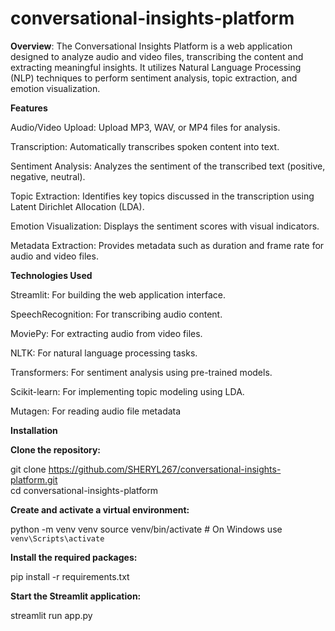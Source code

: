 # conversational-insights-platform

**Overview**:
The Conversational Insights Platform is a web application designed to analyze audio and video files, transcribing the content and extracting meaningful insights. It utilizes Natural Language Processing (NLP) techniques to perform sentiment analysis, topic extraction, and emotion visualization.

**Features**

Audio/Video Upload: Upload MP3, WAV, or MP4 files for analysis.

Transcription: Automatically transcribes spoken content into text.

Sentiment Analysis: Analyzes the sentiment of the transcribed text (positive, negative, neutral).

Topic Extraction: Identifies key topics discussed in the transcription using Latent Dirichlet Allocation (LDA).

Emotion Visualization: Displays the sentiment scores with visual indicators.

Metadata Extraction: Provides metadata such as duration and frame rate for audio and video files.

**Technologies Used**

Streamlit: For building the web application interface.

SpeechRecognition: For transcribing audio content.

MoviePy: For extracting audio from video files.

NLTK: For natural language processing tasks.

Transformers: For sentiment analysis using pre-trained models.

Scikit-learn: For implementing topic modeling using LDA.

Mutagen: For reading audio file metadata

**Installation**

**Clone the repository:**

git clone https://github.com/SHERYL267/conversational-insights-platform.git  
cd conversational-insights-platform

**Create and activate a virtual environment:**

python -m venv venv
source venv/bin/activate  # On Windows use `venv\Scripts\activate`

**Install the required packages:**

pip install -r requirements.txt

**Start the Streamlit application:**

streamlit run app.py
